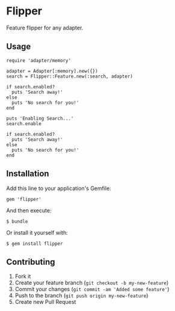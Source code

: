 # Flipper

Feature flipper for any adapter.

## Usage


    require 'adapter/memory'

    adapter = Adapter[:memory].new({})
    search = Flipper::Feature.new(:search, adapter)

    if search.enabled?
      puts 'Search away!'
    else
      puts 'No search for you!'
    end

    puts 'Enabling Search...'
    search.enable

    if search.enabled?
      puts 'Search away!'
    else
      puts 'No search for you!'
    end


## Installation

Add this line to your application's Gemfile:

    gem 'flipper'

And then execute:

    $ bundle

Or install it yourself with:

    $ gem install flipper

## Contributing

1. Fork it
2. Create your feature branch (`git checkout -b my-new-feature`)
3. Commit your changes (`git commit -am 'Added some feature'`)
4. Push to the branch (`git push origin my-new-feature`)
5. Create new Pull Request
